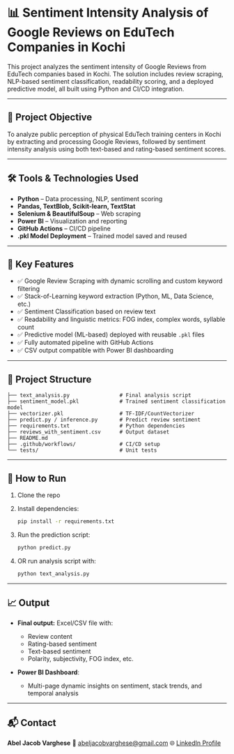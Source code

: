 # 📊 Sentiment Intensity Analysis of Google Reviews on EduTech Companies in Kochi

This project analyzes the sentiment intensity of Google Reviews from EduTech companies based in Kochi. The solution includes review scraping, NLP-based sentiment classification, readability scoring, and a deployed predictive model, all built using Python and CI/CD integration.

---

## 📌 Project Objective

To analyze public perception of physical EduTech training centers in Kochi by extracting and processing Google Reviews, followed by sentiment intensity analysis using both text-based and rating-based sentiment scores.

---

## 🛠️ Tools & Technologies Used

* **Python** – Data processing, NLP, sentiment scoring
* **Pandas, TextBlob, Scikit-learn, TextStat**
* **Selenium & BeautifulSoup** – Web scraping
* **Power BI** – Visualization and reporting
* **GitHub Actions** – CI/CD pipeline
* **.pkl Model Deployment** – Trained model saved and reused

---

## 🧐 Key Features

* ✅ Google Review Scraping with dynamic scrolling and custom keyword filtering
* ✅ Stack-of-Learning keyword extraction (Python, ML, Data Science, etc.)
* ✅ Sentiment Classification based on review text
* ✅ Readability and linguistic metrics: FOG index, complex words, syllable count
* ✅ Predictive model (ML-based) deployed with reusable `.pkl` files
* ✅ Fully automated pipeline with GitHub Actions
* ✅ CSV output compatible with Power BI dashboarding

---

## 📂 Project Structure

```
├── text_analysis.py                # Final analysis script
├── sentiment_model.pkl             # Trained sentiment classification model
├── vectorizer.pkl                  # TF-IDF/CountVectorizer
├── predict.py / inference.py       # Predict review sentiment
├── requirements.txt                # Python dependencies
├── reviews_with_sentiment.csv      # Output dataset
├── README.md
├── .github/workflows/              # CI/CD setup
└── tests/                          # Unit tests
```

---

## 🚀 How to Run

1. Clone the repo

2. Install dependencies:

   ```bash
   pip install -r requirements.txt
   ```

3. Run the prediction script:

   ```bash
   python predict.py
   ```

4. OR run analysis script with:

   ```bash
   python text_analysis.py
   ```

---

## 📈 Output

* **Final output:** Excel/CSV file with:

  * Review content
  * Rating-based sentiment
  * Text-based sentiment
  * Polarity, subjectivity, FOG index, etc.

* **Power BI Dashboard**:

  * Multi-page dynamic insights on sentiment, stack trends, and temporal analysis

---

## 📬 Contact

**Abel Jacob Varghese**
📧 [abeljacobvarghese@gmail.com](mailto:abeljacobvarghese@gmail.com)
🌐 [LinkedIn Profile](https://linkedin.com/in/abel-jacob-varghese)
